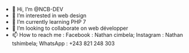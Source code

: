 - 👋 Hi, I’m @NCB-DEV
- 👀 I’m interested in web design
- 🌱 I’m currently learning PHP 7
- 💞️ I’m looking to collaborate on web développer
- 📫 How to reach me : Facebook : Nathan cimbela;
Instagram : Nathan tshimbela;
WhatsApp : +243 821 248 303

<!---
NCB-DEV/NCB-DEV is a ✨ special ✨ repository because its `README.md` (this file) appears on your GitHub profile.
You can click the Preview link to take a look at your changes.
--->
